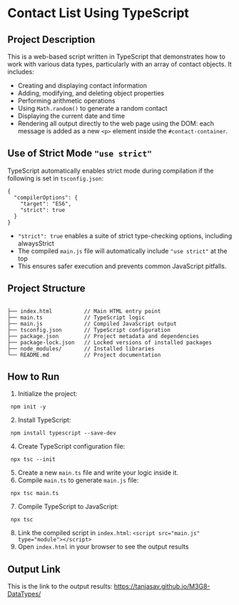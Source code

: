 # Contact List Using TypeScript

## Project Description

This is a web-based script written in TypeScript that demonstrates how to work with various data types, particularly with an array of contact objects. It includes:
- Creating and displaying contact information
- Adding, modifying, and deleting object properties
- Performing arithmetic operations
- Using `Math.random()` to generate a random contact
- Displaying the current date and time
- Rendering all output directly to the web page using the DOM: each message is added as a new `<p>` element inside the `#contact-container`.

## Use of Strict Mode `"use strict"`

TypeScript automatically enables strict mode during compilation if the following is set in `tsconfig.json`:
``` 
{  
  "compilerOptions": {  
    "target": "ES6",  
    "strict": true  
  }  
}
```
- `"strict": true` enables a suite of strict type-checking options, including alwaysStrict
- The compiled `main.js` file will automatically include `"use strict"` at the top
- This ensures safer execution and prevents common JavaScript pitfalls.

## Project Structure
```

├── index.html          // Main HTML entry point  
├── main.ts             // TypeScript logic  
├── main.js             // Compiled JavaScript output  
├── tsconfig.json       // TypeScript configuration  
├── package.json        // Project metadata and dependencies  
├── package-lock.json   // Locked versions of installed packages  
├── node_modules/       // Installed libraries  
└── README.md           // Project documentation
```

## How to Run
1. Initialize the project:
```
 npm init -y
```
 
2. Install TypeScript:
```
 npm install typescript --save-dev
```
4. Create TypeScript configuration file:
```
 npx tsc --init
```
5. Create a new `main.ts` file and write your logic inside it.
6. Compile `main.ts` to generate `main.js` file:
```
 npx tsc main.ts
```
7. Compile TypeScript to JavaScript:
```
 npx tsc
```
8. Link the compiled script in `index.html`:
```<script src="main.js" type="module"></script>```
9. Open `index.html` in your browser to see the output results

##  Output Link

This is the link to the output results:
https://tanjasav.github.io/M3G8-DataTypes/
